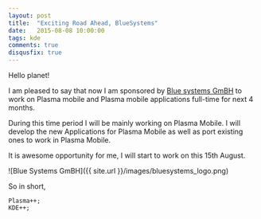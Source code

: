 ```yaml
---
layout: post
title:  "Exciting Road Ahead, BlueSystems"
date:   2015-08-08 10:00:00
tags: kde
comments: true
disqusfix: true
---
```


Hello planet!

I am pleased to say that now I am sponsored by [Blue systems GmBH](http://www.blue-systems.com/) to work on Plasma mobile and Plasma mobile applications full-time for next 4 months.

During this time period I will be mainly working on Plasma Mobile. I will develop the new Applications for Plasma Mobile as well as port existing ones to work in Plasma Mobile.

It is awesome opportunity for me, I will start to work on this 15th August.

![Blue Systems GmBH]({{ site.url }}/images/bluesystems_logo.png)

So in short,

```
Plasma++;
KDE++;
```
